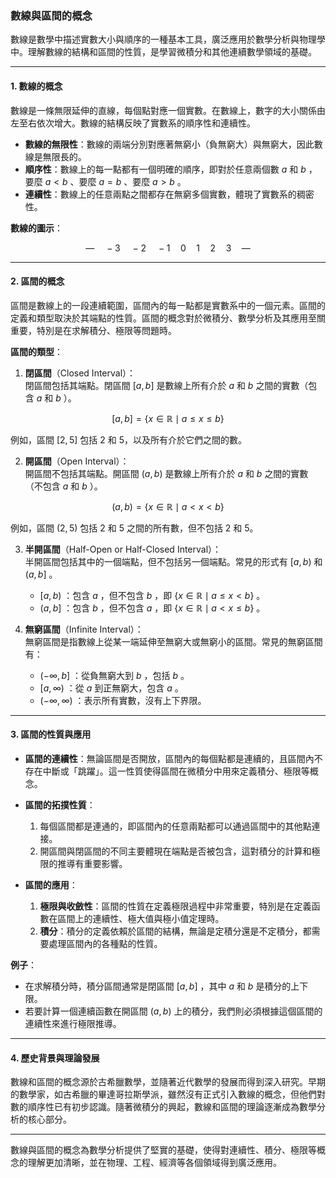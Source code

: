 ### **數線與區間的概念**

數線是數學中描述實數大小與順序的一種基本工具，廣泛應用於數學分析與物理學中。理解數線的結構和區間的性質，是學習微積分和其他連續數學領域的基礎。

---

#### **1. 數線的概念**

數線是一條無限延伸的直線，每個點對應一個實數。在數線上，數字的大小關係由左至右依次增大。數線的結構反映了實數系的順序性和連續性。

- **數線的無限性**：數線的兩端分別對應著無窮小（負無窮大）與無窮大，因此數線是無限長的。
- **順序性**：數線上的每一點都有一個明確的順序，即對於任意兩個數  $`a`$  和  $`b`$ ，要麼  $`a < b`$ 、要麼  $`a = b`$ 、要麼  $`a > b`$ 。
- **連續性**：數線上的任意兩點之間都存在無窮多個實數，體現了實數系的稠密性。

**數線的圖示**：


```math
\text{---} \quad -3 \quad -2 \quad -1 \quad 0 \quad 1 \quad 2 \quad 3 \quad \text{---}
```


---

#### **2. 區間的概念**

區間是數線上的一段連續範圍，區間內的每一點都是實數系中的一個元素。區間的定義和類型取決於其端點的性質。區間的概念對於微積分、數學分析及其應用至關重要，特別是在求解積分、極限等問題時。

**區間的類型**：

1. **閉區間**（Closed Interval）：  
   閉區間包括其端點。閉區間  $`[a, b]`$  是數線上所有介於  $`a`$  和  $`b`$  之間的實數（包含  $`a`$  和  $`b`$ ）。  
   
```math
[a, b] = \{ x \in \mathbb{R} \mid a \leq x \leq b \}
```

   例如，區間  $`[2, 5]`$  包括 2 和 5，以及所有介於它們之間的數。

2. **開區間**（Open Interval）：  
   開區間不包括其端點。開區間  $`(a, b)`$  是數線上所有介於  $`a`$  和  $`b`$  之間的實數（不包含  $`a`$  和  $`b`$ ）。  
   
```math
(a, b) = \{ x \in \mathbb{R} \mid a < x < b \}
```

   例如，區間  $`(2, 5)`$  包括 2 和 5 之間的所有數，但不包括 2 和 5。

3. **半開區間**（Half-Open or Half-Closed Interval）：  
   半開區間包括其中的一個端點，但不包括另一個端點。常見的形式有  $`[a, b)`$  和  $`(a, b]`$ 。  
   -  $`[a, b)`$ ：包含  $`a`$ ，但不包含  $`b`$ ，即  $`\{ x \in \mathbb{R} \mid a \leq x < b \}`$ 。
   -  $`(a, b]`$ ：包含  $`b`$ ，但不包含  $`a`$ ，即  $`\{ x \in \mathbb{R} \mid a < x \leq b \}`$ 。

4. **無窮區間**（Infinite Interval）：  
   無窮區間是指數線上從某一端延伸至無窮大或無窮小的區間。常見的無窮區間有：
   -  $`(-\infty, b]`$ ：從負無窮大到  $`b`$ ，包括  $`b`$ 。
   -  $`[a, \infty)`$ ：從  $`a`$  到正無窮大，包含  $`a`$ 。
   -  $`(-\infty, \infty)`$ ：表示所有實數，沒有上下界限。

---

#### **3. 區間的性質與應用**

- **區間的連續性**：無論區間是否開放，區間內的每個點都是連續的，且區間內不存在中斷或「跳躍」。這一性質使得區間在微積分中用來定義積分、極限等概念。
  
- **區間的拓撲性質**：  
  1. 每個區間都是連通的，即區間內的任意兩點都可以通過區間中的其他點連接。
  2. 開區間與閉區間的不同主要體現在端點是否被包含，這對積分的計算和極限的推導有重要影響。

- **區間的應用**：  
  1. **極限與收斂性**：區間的性質在定義極限過程中非常重要，特別是在定義函數在區間上的連續性、極大值與極小值定理時。
  2. **積分**：積分的定義依賴於區間的結構，無論是定積分還是不定積分，都需要處理區間內的各種點的性質。

**例子**：  
- 在求解積分時，積分區間通常是閉區間  $`[a, b]`$ ，其中  $`a`$  和  $`b`$  是積分的上下限。  
- 若要計算一個連續函數在開區間  $`(a, b)`$  上的積分，我們則必須根據這個區間的連續性來進行極限推導。

---

#### **4. 歷史背景與理論發展**

數線和區間的概念源於古希臘數學，並隨著近代數學的發展而得到深入研究。早期的數學家，如古希臘的畢達哥拉斯學派，雖然沒有正式引入數線的概念，但他們對數的順序性已有初步認識。隨著微積分的興起，數線和區間的理論逐漸成為數學分析的核心部分。

---

數線與區間的概念為數學分析提供了堅實的基礎，使得對連續性、積分、極限等概念的理解更加清晰，並在物理、工程、經濟等各個領域得到廣泛應用。